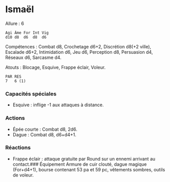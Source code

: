 
# Ismaël

Allure : 6

	Agi	Âme	For	Int	Vig
	d10	d8	d6	d8	d6

Compétences : Combat d8, Crochetage d6+2, Discrétion d8(+2 ville), Escalade d6+2, Intimidation d6, Jeu d6, Perception d8, Persuasion d4, Réseaux d6, Sarcasme d4.

Atouts : Blocage, Esquive, Frappe éclair, Voleur.

	PAR	RES
	7   6 (1)

### Capacités spéciales
- Esquive : inflige -1 aux attaques à distance.

### Actions
- Épée courte : Combat d8, 2d6.
- Dague : Combat d8, d6+d4+1.

### Réactions
- Frappe éclair : attaque gratuite par Round sur un ennemi arrivant au contact.### Équipement
Armure de cuir clouté, dague magique (For+d4+1), bourse contenant 53 pa et 59 pc, vêtements sombres, outils de voleur.
